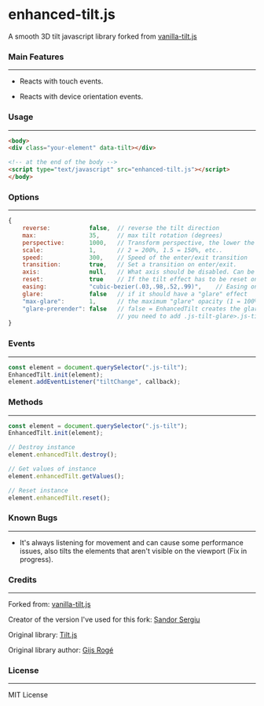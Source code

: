 # enhanced-tilt.js

A smooth 3D tilt javascript library forked from [vanilla-tilt.js](https://github.com/micku7zu/vanilla-tilt.js/)

### Main Features

------

- Reacts with touch events.

- Reacts with device orientation events.

### Usage

------

```html
<body>
<div class="your-element" data-tilt></div>

<!-- at the end of the body -->
<script type="text/javascript" src="enhanced-tilt.js"></script>
</body>
```

### Options

------

```js
{
    reverse:           false,  // reverse the tilt direction
    max:               35,     // max tilt rotation (degrees)
    perspective:       1000,   // Transform perspective, the lower the more extreme the tilt gets.
    scale:             1,      // 2 = 200%, 1.5 = 150%, etc..
    speed:             300,    // Speed of the enter/exit transition
    transition:        true,   // Set a transition on enter/exit.
    axis:              null,   // What axis should be disabled. Can be X or Y.
    reset:             true    // If the tilt effect has to be reset on exit.
    easing:            "cubic-bezier(.03,.98,.52,.99)",    // Easing on enter/exit.
    glare:             false   // if it should have a "glare" effect
    "max-glare":       1,      // the maximum "glare" opacity (1 = 100%, 0.5 = 50%)
    "glare-prerender": false   // false = EnhancedTilt creates the glare elements for you, otherwise
                               // you need to add .js-tilt-glare>.js-tilt-glare-inner by yourself
}
```

### Events

------

```js
const element = document.querySelector(".js-tilt");
EnhancedTilt.init(element);
element.addEventListener("tiltChange", callback);
```

### Methods

------

```js
const element = document.querySelector(".js-tilt");
EnhancedTilt.init(element);

// Destroy instance
element.enhancedTilt.destroy();

// Get values of instance
element.enhancedTilt.getValues();

// Reset instance
element.enhancedTilt.reset();
```

### Known Bugs

------

- It's always listening for movement and can cause some performance issues, also tilts the elements that aren't visible on the viewport (Fix in progress).

### Credits

------

Forked from: [vanilla-tilt.js](https://github.com/micku7zu/vanilla-tilt.js/)

Creator of the version I've used for this fork: [Șandor Sergiu](https://github.com/micku7zu)

Original library: [Tilt.js](http://gijsroge.github.io/tilt.js/)

Original library author: [Gijs Rogé](https://twitter.com/GijsRoge)

### License

------

MIT License
